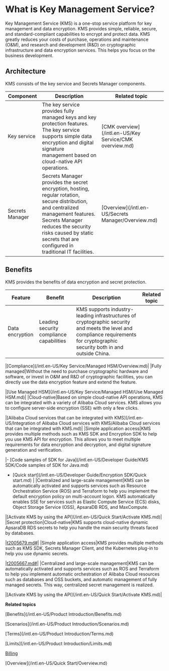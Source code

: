 # What is Key Management Service?

Key Management Service \(KMS\) is a one-stop service platform for key management and data encryption. KMS provides simple, reliable, secure, and standard-compliant capabilities to encrypt and protect data. KMS greatly reduces your costs of purchase, operations and maintenance \(O&M\), and research and development \(R&D\) on cryptographic infrastructure and data encryption services. This helps you focus on the business development.

## Architecture

KMS consists of the key service and Secrets Manager components.

|Component|Description|Related topic|
|---------|-----------|-------------|
|Key service|The key service provides fully managed keys and key protection features. The key service supports simple data encryption and digital signature management based on cloud-native API operations.|[CMK overview](/intl.en-US/Key Service/CMK overview.md)|
|Secrets Manager|Secrets Manager provides the secret encryption, hosting, regular rotation, secure distribution, and centralized management features. Secrets Manager reduces the security risks caused by static secrets that are configured in traditional IT facilities.|[Overview](/intl.en-US/Secrets Manager/Overview.md)|

## Benefits

KMS provides the benefits of data encryption and secret protection.

|Feature|Benefit|Description|Related topic|
|-------|-------|-----------|-------------|
|Data encryption|Leading security compliance capabilities|KMS supports industry-leading infrastructures of cryptographic security and meets the level and compliance requirements for cryptographic security both in and outside China.

|[Compliance](/intl.en-US/Key Service/Managed HSM/Overview.md)|
|Fully managed|Without the need to purchase cryptographic hardware and software, or invest in O&M and R&D of cryptographic facilities, you can directly use the data encryption feature and extend the feature.

|[Use Managed HSM](/intl.en-US/Key Service/Managed HSM/Use Managed HSM.md)|
|Cloud-native|Based on simple cloud-native API operations, KMS can be integrated with a variety of Alibaba Cloud services. KMS allows you to configure server-side encryption \(SSE\) with only a few clicks.

|[Alibaba Cloud services that can be integrated with KMS](/intl.en-US/Integration of Alibaba Cloud services with KMS/Alibaba Cloud services that can be integrated with KMS.md)|
|Simple application access|KMS provides multiple methods such as KMS SDK and Encryption SDK to help you use KMS API for encryption. This allows you to meet multiple requirements for data encryption and decryption, and digital signature generation and verification.

|-   [Code samples of SDK for Java](/intl.en-US/Developer Guide/KMS SDK/Code samples of SDK for Java.md)
-   [Quick start](/intl.en-US/Developer Guide/Encryption SDK/Quick start.md) |
|Centralized and large-scale management|KMS can be automatically activated and supports services such as Resource Orchestration Service \(ROS\) and Terraform to help you implement the default encryption policy on multi-account logon. KMS automatically enables SSE for services such as Elastic Compute Service \(ECS\) disks, Object Storage Service \(OSS\), ApsaraDB RDS, and MaxCompute.

|[Activate KMS by using the API](/intl.en-US/Quick Start/Activate KMS.md)|
|Secret protection|Cloud-native|KMS supports cloud-native dynamic ApsaraDB RDS secrets to help you handle the main security threats faced by databases.

|[t2005679.md\#]()|
|Simple application access|KMS provides multiple methods such as KMS SDK, Secrets Manager Client, and the Kubernetes plug-in to help you use dynamic secrets.

|[t2005667.md\#]()|
|Centralized and large-scale management|KMS can be automatically activated and supports services such as ROS and Terraform to help you implement automatic orchestration of Alibaba Cloud resources such as databases and OSS buckets, and automatic management of fully managed secrets. This way, centralized secret management is realized.

|[Activate KMS by using the API](/intl.en-US/Quick Start/Activate KMS.md)|

**Related topics**  


[Benefits](/intl.en-US/Product Introduction/Benefits.md)

[Scenarios](/intl.en-US/Product Introduction/Scenarios.md)

[Terms](/intl.en-US/Product Introduction/Terms.md)

[Limits](/intl.en-US/Product Introduction/Limits.md)

[Billing](/intl.en-US/Pricing/Billing.md)

[Overview](/intl.en-US/Quick Start/Overview.md)

